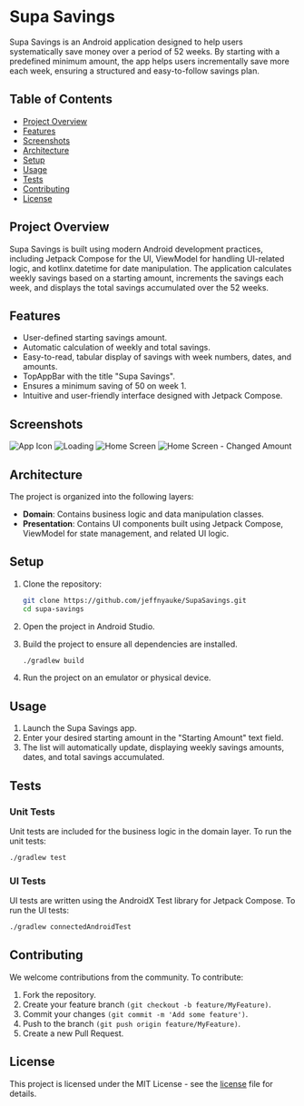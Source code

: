 # Supa Savings

Supa Savings is an Android application designed to help users systematically save money over a period of 52 weeks. By starting with a predefined minimum amount, the app helps users incrementally save more each week, ensuring a structured and easy-to-follow savings plan.

## Table of Contents

- [Project Overview](#project-overview)
- [Features](#features)
- [Screenshots](#screenshots)
- [Architecture](#architecture)
- [Setup](#setup)
- [Usage](#usage)
- [Tests](#tests)
- [Contributing](#contributing)
- [License](#license)

## Project Overview

Supa Savings is built using modern Android development practices, including Jetpack Compose for the UI, ViewModel for handling UI-related logic, and kotlinx.datetime for date manipulation. The application calculates weekly savings based on a starting amount, increments the savings each week, and displays the total savings accumulated over the 52 weeks.

## Features

- User-defined starting savings amount.
- Automatic calculation of weekly and total savings.
- Easy-to-read, tabular display of savings with week numbers, dates, and amounts.
- TopAppBar with the title "Supa Savings".
- Ensures a minimum saving of 50 on week 1.
- Intuitive and user-friendly interface designed with Jetpack Compose.

## Screenshots

![App Icon](/screenshots/screenshot0.png?raw=true "App Icon")
![Loading](/screenshots/screenshot1.png?raw=true "Loading")
![Home Screen](/screenshots/screenshot2.png?raw=true "Home Screen")
![Home Screen - Changed Amount](/screenshots/screenshot3.png?raw=true "Home Screen - Changed Amount")

## Architecture

The project is organized into the following layers:

- **Domain**: Contains business logic and data manipulation classes.
- **Presentation**: Contains UI components built using Jetpack Compose, ViewModel for state management, and related UI logic.

## Setup

1. Clone the repository:

    ```sh
    git clone https://github.com/jeffnyauke/SupaSavings.git
    cd supa-savings
    ```

2. Open the project in Android Studio.

3. Build the project to ensure all dependencies are installed.

    ```sh
    ./gradlew build
    ```

4. Run the project on an emulator or physical device.

## Usage

1. Launch the Supa Savings app.
2. Enter your desired starting amount in the "Starting Amount" text field.
3. The list will automatically update, displaying weekly savings amounts, dates, and total savings accumulated.

## Tests

### Unit Tests

Unit tests are included for the business logic in the domain layer. To run the unit tests:

```sh
./gradlew test
```

### UI Tests

UI tests are written using the AndroidX Test library for Jetpack Compose. To run the UI tests:

```sh
./gradlew connectedAndroidTest
```

## Contributing

We welcome contributions from the community. To contribute:

1. Fork the repository.
2. Create your feature branch `(git checkout -b feature/MyFeature)`.
3. Commit your changes `(git commit -m 'Add some feature')`.
4. Push to the branch `(git push origin feature/MyFeature)`.
5. Create a new Pull Request.

## License

This project is licensed under the MIT License - see the [license](LICENSE) file for details.

